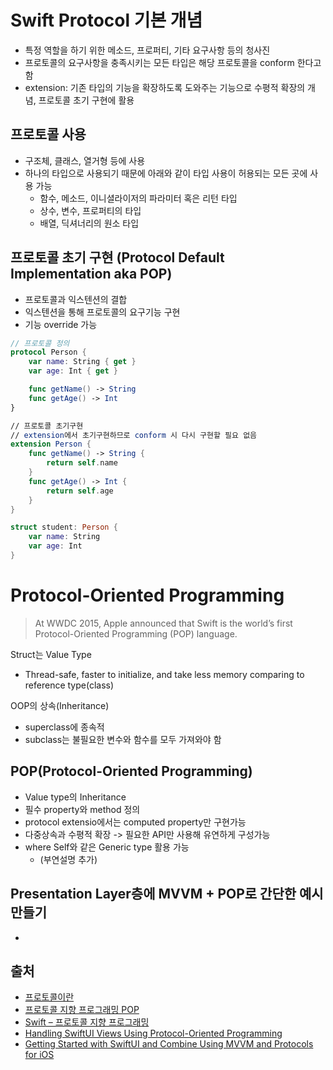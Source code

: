 # Swift Protocol 기본 개념

- 특정 역할을 하기 위한 메소드, 프로퍼티, 기타 요구사항 등의 청사진
- 프로토콜의 요구사항을 충족시키는 모든 타입은 해당 프로토콜을 conform 한다고 함
- extension: 기존 타입의 기능을 확장하도록 도와주는 기능으로 수평적 확장의 개념, 프로토콜 초기 구현에 활용

## 프로토콜 사용
- 구조체, 클래스, 열거형 등에 사용
- 하나의 타입으로 사용되기 때문에 아래와 같이 타입 사용이 허용되는 모든 곳에 사용 가능
    - 함수, 메소드, 이니셜라이저의 파라미터 혹은 리턴 타입
    - 상수, 변수, 프로퍼티의 타입
    - 배열, 딕셔너리의 원소 타입


## 프로토콜 초기 구현 (Protocol Default Implementation aka POP)
- 프로토콜과 익스텐션의 결합
- 익스텐션을 통해 프로토콜의 요구기능 구현
- 기능 override 가능
``` swift
// 프로토콜 정의
protocol Person {
    var name: String { get }
    var age: Int { get }

    func getName() -> String
    func getAge() -> Int 
}

// 프로토콜 초기구현
// extension에서 초기구현하므로 conform 시 다시 구현할 필요 없음
extension Person {
    func getName() -> String {
        return self.name
    }
    func getAge() -> Int { 
        return self.age
    }
}

struct student: Person {
    var name: String
    var age: Int
}
```


# Protocol-Oriented Programming 
> At WWDC 2015, Apple announced that Swift is the world’s first Protocol-Oriented Programming (POP) language.

Struct는 Value Type
- Thread-safe, faster to initialize, and take less memory comparing to reference type(class)

OOP의 상속(Inheritance)
- superclass에 종속적
- subclass는 불필요한 변수와 함수를 모두 가져와야 함

## POP(Protocol-Oriented Programming)
- Value type의 Inheritance
- 필수 property와 method 정의
- protocol extensio에서는 computed property만 구현가능
- 다중상속과 수평적 확장 -> 필요한 API만 사용해 유연하게 구성가능
- where Self와 같은 Generic type 활용 가능
    - (부연설명 추가)

## Presentation Layer층에 MVVM + POP로 간단한 예시 만들기
- 


## 출처
- [프로토콜이란](https://medium.com/@jgj455/%EC%98%A4%EB%8A%98%EC%9D%98-swift-%EC%83%81%EC%8B%9D-protocol-f18c82571dad)
- [프로토콜 지향 프로그래밍 POP](https://duwjdtn11.tistory.com/618)
- [Swift – 프로토콜 지향 프로그래밍](https://blog.yagom.net/531/)
- [Handling SwiftUI Views Using Protocol-Oriented Programming](https://betterprogramming.pub/handle-swiftui-views-using-protocol-oriented-programming-d07741f58f4b)
- [Getting Started with SwiftUI and Combine Using MVVM and Protocols for iOS](https://medium.com/swlh/getting-started-with-swiftui-and-combine-using-mvvm-and-protocols-for-ios-d8c37731a1d9)